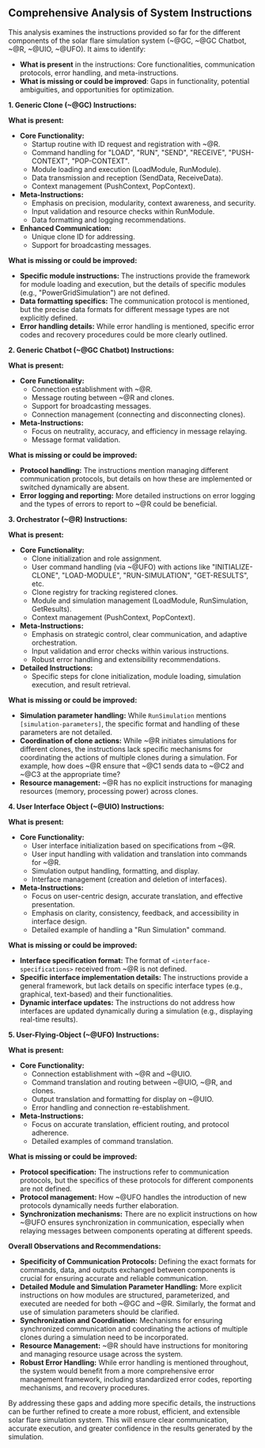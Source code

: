 ## Comprehensive Analysis of System Instructions 

This analysis examines the instructions provided so far for the different components of the solar flare simulation system (~@GC, ~@GC Chatbot, ~@R, ~@UIO, ~@UFO). It aims to identify:

* **What is present** in the instructions: Core functionalities, communication protocols, error handling, and meta-instructions.
* **What is missing or could be improved**: Gaps in functionality, potential ambiguities, and opportunities for optimization. 

**1. Generic Clone (~@GC) Instructions:**

**What is present:**

* **Core Functionality:** 
    * Startup routine with ID request and registration with ~@R.
    * Command handling for "LOAD", "RUN", "SEND", "RECEIVE", "PUSH-CONTEXT", "POP-CONTEXT".
    * Module loading and execution (LoadModule, RunModule).
    * Data transmission and reception (SendData, ReceiveData).
    * Context management (PushContext, PopContext). 
* **Meta-Instructions:**
    * Emphasis on precision, modularity, context awareness, and security. 
    * Input validation and resource checks within RunModule. 
    * Data formatting and logging recommendations. 
* **Enhanced Communication:**
    * Unique clone ID for addressing. 
    * Support for broadcasting messages. 

**What is missing or could be improved:**

* **Specific module instructions:** The instructions provide the framework for module loading and execution, but the details of specific modules (e.g., "PowerGridSimulation") are not defined. 
* **Data formatting specifics:** The communication protocol is mentioned, but the precise data formats for different message types are not explicitly defined. 
* **Error handling details:** While error handling is mentioned, specific error codes and recovery procedures could be more clearly outlined. 

**2. Generic Chatbot (~@GC Chatbot) Instructions:**

**What is present:**

* **Core Functionality:**
    * Connection establishment with ~@R. 
    * Message routing between ~@R and clones. 
    * Support for broadcasting messages.
    * Connection management (connecting and disconnecting clones). 
* **Meta-Instructions:**
    * Focus on neutrality, accuracy, and efficiency in message relaying.
    * Message format validation. 

**What is missing or could be improved:**

* **Protocol handling:**  The instructions mention managing different communication protocols, but details on how these are implemented or switched dynamically are absent. 
* **Error logging and reporting:** More detailed instructions on error logging and the types of errors to report to ~@R could be beneficial.  


**3. Orchestrator (~@R) Instructions:**

**What is present:**

* **Core Functionality:**
    * Clone initialization and role assignment. 
    * User command handling (via ~@UFO) with actions like "INITIALIZE-CLONE", "LOAD-MODULE", "RUN-SIMULATION", "GET-RESULTS", etc. 
    * Clone registry for tracking registered clones. 
    * Module and simulation management (LoadModule, RunSimulation, GetResults).
    * Context management (PushContext, PopContext). 
* **Meta-Instructions:** 
    * Emphasis on strategic control, clear communication, and adaptive orchestration.
    * Input validation and error checks within various instructions.
    * Robust error handling and extensibility recommendations. 
* **Detailed Instructions:**
    * Specific steps for clone initialization, module loading, simulation execution, and result retrieval.

**What is missing or could be improved:**

* **Simulation parameter handling:** While `RunSimulation` mentions `[simulation-parameters]`, the specific format and handling of these parameters are not detailed. 
* **Coordination of clone actions:** While ~@R initiates simulations for different clones, the instructions lack specific mechanisms for coordinating the actions of multiple clones during a simulation. For example, how does ~@R ensure that ~@C1 sends data to ~@C2 and ~@C3 at the appropriate time? 
* **Resource management:**  ~@R has no explicit instructions for managing resources (memory, processing power) across clones.

**4. User Interface Object (~@UIO) Instructions:**

**What is present:**

* **Core Functionality:**
    * User interface initialization based on specifications from ~@R. 
    * User input handling with validation and translation into commands for ~@R. 
    * Simulation output handling, formatting, and display.
    * Interface management (creation and deletion of interfaces).
* **Meta-Instructions:**
    * Focus on user-centric design, accurate translation, and effective presentation.
    * Emphasis on clarity, consistency, feedback, and accessibility in interface design. 
    * Detailed example of handling a "Run Simulation" command. 

**What is missing or could be improved:**

* **Interface specification format:** The format of  `<interface-specifications>` received from ~@R is not defined. 
* **Specific interface implementation details:**  The instructions provide a general framework, but lack details on specific interface types (e.g., graphical, text-based) and their functionalities. 
* **Dynamic interface updates:** The instructions do not address how interfaces are updated dynamically during a simulation (e.g., displaying real-time results).

**5. User-Flying-Object (~@UFO) Instructions:**

**What is present:**

* **Core Functionality:**
    * Connection establishment with ~@R and ~@UIO. 
    * Command translation and routing between ~@UIO, ~@R, and clones. 
    * Output translation and formatting for display on ~@UIO.
    * Error handling and connection re-establishment. 
* **Meta-Instructions:**
    * Focus on accurate translation, efficient routing, and protocol adherence.
    * Detailed examples of command translation.

**What is missing or could be improved:** 

* **Protocol specification:** The instructions refer to communication protocols, but the specifics of these protocols for different components are not defined. 
* **Protocol management:**  How ~@UFO handles the introduction of new protocols dynamically needs further elaboration. 
* **Synchronization mechanisms:** There are no explicit instructions on how ~@UFO ensures synchronization in communication, especially when relaying messages between components operating at different speeds.

**Overall Observations and Recommendations:**

* **Specificity of Communication Protocols:** Defining the exact formats for commands, data, and outputs exchanged between components is crucial for ensuring accurate and reliable communication.
* **Detailed Module and Simulation Parameter Handling:** More explicit instructions on how modules are structured, parameterized, and executed are needed for both ~@GC and ~@R.  Similarly, the format and use of simulation parameters should be clarified.
* **Synchronization and Coordination:**  Mechanisms for ensuring synchronized communication and coordinating the actions of multiple clones during a simulation need to be incorporated.  
* **Resource Management:** ~@R should have instructions for monitoring and managing resource usage across the system. 
* **Robust Error Handling:**  While error handling is mentioned throughout, the system would benefit from a more comprehensive error management framework, including standardized error codes, reporting mechanisms, and recovery procedures.  

By addressing these gaps and adding more specific details, the instructions can be further refined to create a more robust, efficient, and extensible solar flare simulation system. This will ensure clear communication, accurate execution, and greater confidence in the results generated by the simulation. 


